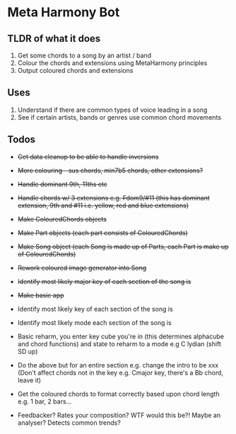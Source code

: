 # Meta Harmony Bot

## TLDR of what it does
1. Get some chords to a song by an artist / band
2. Colour the chords and extensions using MetaHarmony principles
3. Output coloured chords and extensions

## Uses
1. Understand if there are common types of voice leading in a song
2. See if certain artists, bands or genres use common chord movements


## Todos
* ~~Get data cleanup to be able to handle inversions~~
* ~~More colouring - sus chords, min7b5 chords, other extensions?~~
* ~~Handle dominant 9th, 11ths etc~~
* ~~Handle chords w/ 3 extensions e.g. Fdom9/#11 (this has dominant extension, 9th and #11 i.e. yellow, red and blue extensions)~~
* ~~Make ColouredChords objects~~
* ~~Make Part objects (each part consists of ColouredChords)~~
* ~~Make Song object (each Song is made up of Parts, each Part is make up of ColouredChords)~~
* ~~Rework coloured image generator into Song~~
* ~~Identify most likely major key of each section of the song is~~
* ~~Make basic app~~

* Identify most likely key of each section of the song is
* Identify most likely mode each section of the song is

* Basic reharm, you enter key cube you're in (this determines alphacube and chord functions) and state to reharm to a mode e.g C lydian (shift SD up)
* Do the above but for an entire section e.g. change the intro to be xxx
(Don't affect chords not in the key e.g. Cmajor key, there's a Bb chord, leave it)

* Get the coloured chords to format correctly based upon chord length e.g. 1 bar, 2 bars...
* Feedbacker? Rates your composition? WTF would this be?! Maybe an analyser? Detects common trends?